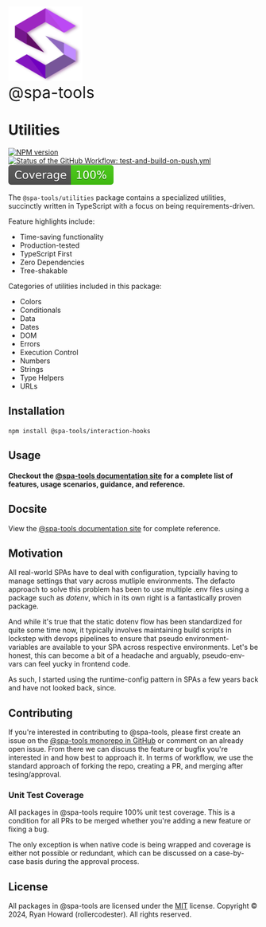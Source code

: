 <img alt="@spa-tools" height="150" src="../../apps/website/static/img/logo.svg?raw=true">
<div style='font-size: 2rem'>@spa-tools</div>

# Utilities

<span class="badge-npmversion"><a href="https://npmjs.org/package/@spa-tools/utilities" title="View this project on NPM"><img src="https://img.shields.io/npm/v/@spa-tools/utilities.svg" alt="NPM version" /></a></span>
<span class="badge-githubworkflow"><a href="https://github.com/rollercodester/spa-tools/actions?query=workflow%3Atest-and-build-on-push.yml" title="View the status of this project's GitHub Workflow: test-and-build-on-push.yml"><img src="https://github.com/rollercodester/spa-tools/workflows/test-and-build-on-push.yml/badge.svg" alt="Status of the GitHub Workflow: test-and-build-on-push.yml" /></a></span>
<span class="badge-badge"><img src="./coverage-badge.svg" alt="Code Coverage" /></span>

The `@spa-tools/utilities` package contains a specialized utilities, succinctly written in TypeScript with a focus on being requirements-driven.

Feature highlights include:

- Time-saving functionality
- Production-tested
- TypeScript First
- Zero Dependencies
- Tree-shakable

Categories of utilities included in this package:

- Colors
- Conditionals
- Data
- Dates
- DOM
- Errors
- Execution Control
- Numbers
- Strings
- Type Helpers
- URLs

## Installation

`npm install @spa-tools/interaction-hooks`

## Usage

#### Checkout the [@spa-tools documentation site](https://rollercodester.github.io/spa-tools/) for a complete list of features, usage scenarios, guidance, and reference.

## Docsite

View the [@spa-tools documentation site](https://rollercodester.github.io/spa-tools/) for complete reference.

## Motivation

All real-world SPAs have to deal with configuration, typcially having to manage settings that vary across mutliple environments. The defacto approach to solve this problem has been to use multiple .env files using a package such as _dotenv_, which in its own right is a fantastically proven package.

And while it's true that the static dotenv flow has been standardized for quite some time now, it typically involves maintaining build scripts in lockstep with devops pipelines to ensure that pseudo environment-variables are available to your SPA across respective environments. Let's be honest, this can become a bit of a headache and arguably, pseudo-env-vars can feel yucky in frontend code.

As such, I started using the runtime-config pattern in SPAs a few years back and have not looked back, since.


## Contributing

If you're interested in contributing to @spa-tools, please first create an issue on the [@spa-tools monorepo in GitHub](https://github.com/rollercodester/spa-tools)
or comment on an already open issue. From there we can discuss the feature or bugfix you're interested in and how best to approach it.
In terms of workflow, we use the standard approach of forking the repo, creating a PR, and merging after tesing/approval.

### Unit Test Coverage

All packages in @spa-tools require 100% unit test coverage. This is a condition for all PRs to be merged whether you're adding a new feature or fixing a bug.

The only exception is when native code is being wrapped and coverage is either not possible or redundant, which can be discussed on a case-by-case basis
during the approval process.

## License

All packages in @spa-tools are licensed under the [MIT](https://en.wikipedia.org/wiki/MIT_License) license. Copyright © 2024, Ryan Howard (rollercodester). All rights reserved.

